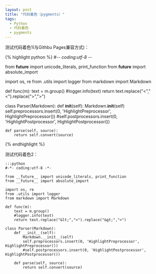 ```yaml
---
layout: post
title: "代码着色（pygments）"
tags: 
  - Python
  - 代码着色
  - pygments
---
```


测试代码着色1(与Githbu Pages兼容方式)：

{% highlight python %}
#-*- coding:utf-8 -*-

from __future__ import unicode_literals, print_function
from __future__ import absolute_import

import os, re
from .utils import logger
from markdown import Markdown

def func(m):
    text = m.group()
    #logger.info(text)
    return text.replace("&lt;","<").replace("&gt;",">")

class Parser(Markdown):
    def __init__(self):
        Markdown.__init__(self)
        self.preprocessors.insert(0, 'HighlightPreprocessor', HighlightPreprocessor())
        #self.postprocessors.insert(0, 'HighlightPostprocessor', HighlightPostprocessor())
        
    def parse(self, source):
        return self.convert(source)
{% endhighlight %}

测试代码着色2：

	:::python
	#-*- coding:utf-8 -*-

	from __future__ import unicode_literals, print_function
	from __future__ import absolute_import

	import os, re
	from .utils import logger
	from markdown import Markdown

	def func(m):
	    text = m.group()
	    #logger.info(text)
	    return text.replace("&lt;","<").replace("&gt;",">")

	class Parser(Markdown):
	    def __init__(self):
	        Markdown.__init__(self)
	        self.preprocessors.insert(0, 'HighlightPreprocessor', HighlightPreprocessor())
	        #self.postprocessors.insert(0, 'HighlightPostprocessor', HighlightPostprocessor())
	        
	    def parse(self, source):
	        return self.convert(source)